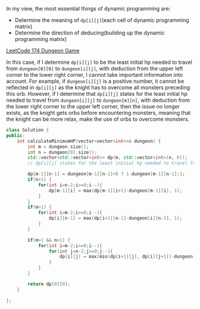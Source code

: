 In my view, the most essential things of dynamic programming are:

- Determine the meaning of `dp[i][j]`(each cell of dynamic programming matrix)
- Determine the direction of deducing(building up the dynamic programming matrix)

[LeetCode 174 Dungeon Game](https://leetcode.com/problems/dungeon-game/description/)

In this case, if I determine `dp[i][j]` to be the least initial hp needed to travel from `dungeon[0][0]` to `dungeon[i][j]`, with deduction from the upper left corner to the lower right corner, I cannot take important information into account. For example, if `dungeon[i][j]` is a positive number, it cannot be reflected in `dp[i][j]` as the knight has to overcome all monsters preceding this orb. However, if I determine that `dp[i][j]` states for the least initial hp needed to travel from `dungeon[i][j]` to `dungeon[m][n]`, with deduction from the lower right corner to the upper left corner, then the issue no longer exists, as the knight gets orbs before encountering monsters, meaning that the knight can be more relax, make the use of orbs to overcome monsters. 

```c++
class Solution {
public:
    int calculateMinimumHP(vector<vector<int>>& dungeon) {
        int m = dungeon.size();
        int n = dungeon[0].size();
        std::vector<std::vector<int>> dp(m, std::vector<int>(n, 0));
        // dp[i][j] states for the least initial hp needed to travel from dungeon[i][j] to dungeon[m][n]

        dp[m-1][n-1] = dungeon[m-1][n-1]<0 ? 1-dungeon[m-1][n-1]:1;
        if(n>1) {
            for(int i=n-2;i>=0;i--){
                dp[m-1][i] = max(dp[m-1][i+1]-dungeon[m-1][i], 1);
            }
        } 
        if(m>1) {
            for(int i=m-2;i>=0;i--){
                dp[i][n-1] = max(dp[i+1][n-1]-dungeon[i][n-1], 1);
            }
        }

        if(m>1 && n>1) {
            for(int i=m-2;i>=0;i--){
                for(int j=n-2;j>=0;j--){
                    dp[i][j] = max(min(dp[i+1][j], dp[i][j+1])-dungeon[i][j], 1);
                }
            }
        }

        return dp[0][0];
    }
        
};
```

